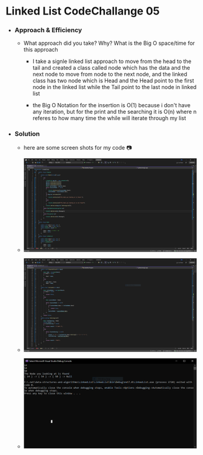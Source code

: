 # Linked List CodeChallange 05

- ### Approach & Efficiency

    - What approach did you take? Why? What is the Big O space/time for this approach

        - I take a signle linked list approach to move from the head to the tail and created a class called node which has the data and 
        the next node to move from node to the next node, and the linked class has two node which is Head and the Head point to the first node in the linked list
        while the Tail point to the last node in linked list

        - the Big O Notation for the insertion is O(1) because i don't have any iteration, but for the print and the searching it is O(n) where n
        referes to how many time the while will iterate through my list 

- ### Solution

    - here are some screen shots for my code :camera:

    - ![Code1](./1.png)
    - ![code2](./Capture.png) 
    - ![Visual Output](./code.png)



        